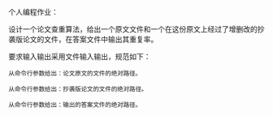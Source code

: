 个人编程作业：

  设计一个论文查重算法，给出一个原文文件和一个在这份原文上经过了增删改的抄袭版论文的文件，在答案文件中输出其重复率。
  
  要求输入输出采用文件输入输出，规范如下：
  
    从命令行参数给出：论文原文的文件的绝对路径。
    
    从命令行参数给出：抄袭版论文的文件的绝对路径。
    
    从命令行参数给出：输出的答案文件的绝对路径。
